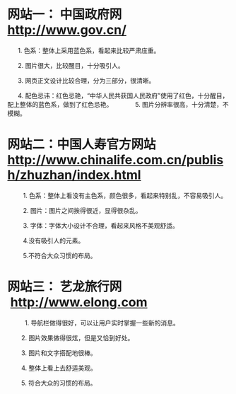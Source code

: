 # 网站一： 中国政府网  <http://www.gov.cn/>

       1. 色系：整体上采用蓝色系，看起来比较严肃庄重。
       
       2. 图片很大，比较醒目，十分吸引人。
       
       3. 网页正文设计比较合理，分为三部分，很清晰。
       
       4. 配色忌讳：红色忌艳，“中华人民共获国人民政府”使用了红色，十分醒目，配上整体的蓝色系，做到了红色忌艳。
       
       5. 图片分辨率很高，十分清楚，不模糊。
       

# 网站二：中国人寿官方网站 <http://www.chinalife.com.cn/publish/zhuzhan/index.html>
          
          1. 色系：整体上看没有主色系，颜色很多，看起来特别乱，不容易吸引人。
          
          2. 图片：图片之间挨得很近，显得很杂乱。
          
          3. 字体：字体大小设计不合理，看起来风格不美观舒适。
          
          4.没有吸引人的元素。
          
          5.不符合大众习惯的布局。
          
        
# 网站三： 艺龙旅行网  <http://www.elong.com>
   
         1. 导航栏做得很好，可以让用户实时掌握一些新的消息。
         
         2. 图片效果做得很炫，但是又恰到好处。
         
         3. 图片和文字搭配地很棒。
         
         4. 整体上看上去舒适美观。
         
         5. 符合大众的习惯的布局。
    
